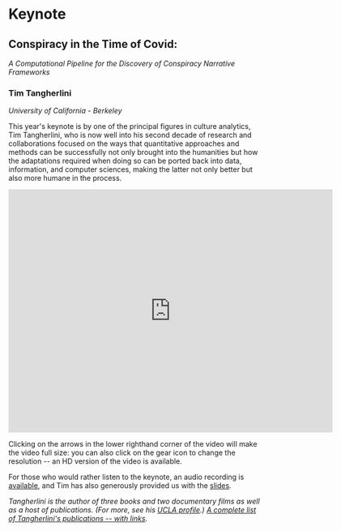 # Keynote

## Conspiracy in the Time of Covid: <br />
*A Computational Pipeline for the Discovery of Conspiracy Narrative Frameworks*

### Tim Tangherlini 
*University of California - Berkeley*

This year's keynote is by one of the principal figures in culture analytics, Tim Tangherlini, who is now well into his second decade of research and collaborations focused on the ways that quantitative approaches and methods can be successfully not only brought into the humanities but how the adaptations required when doing so can be ported back into data, information, and computer sciences, making the latter not only better but also more humane in the process. 

<iframe src="https://player.vimeo.com/video/438917396" width="640" height="480" frameborder="0" allow="autoplay; fullscreen" allowfullscreen></iframe>

Clicking on the arrows in the lower righthand corner of the video will make the video full size: you can also click on the gear icon to change the resolution -- an HD version of the video is available.

For those who would rather listen to the keynote, an audio recording is [available][], and Tim has also generously provided us with the [slides][].

*Tangherlini is the author of three books and two documentary films as well as a host of publications. (For more, see his [UCLA profile](https://scandinavian.ucla.edu/person/timothy-r-tangherlini/).) [A complete list of Tangherlini's publications -- with links](http://tango.bol.ucla.edu/publications/pubs.html).*

[available]: ./media/Tangherlini_Keynote-audio.m4a
[slides]: ./media/Tangherlini_Keynote-audio.pdf